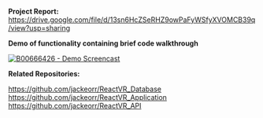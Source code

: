 
**Project Report:** https://drive.google.com/file/d/13sn6HcZSeRHZ9owPaFyWSfyXVOMCB39q/view?usp=sharing

**Demo of functionality containing brief code walkthrough**

[![B00666426 - Demo Screencast](http://img.youtube.com/vi/VjvajzNTB7E/0.jpg)](https://www.youtube.com/watch?v=VjvajzNTB7E "B00666426 - Demo Screencast")

**Related Repositories:**

https://github.com/jackeorr/ReactVR_Database
https://github.com/jackeorr/ReactVR_Application
https://github.com/jackeorr/ReactVR_API

